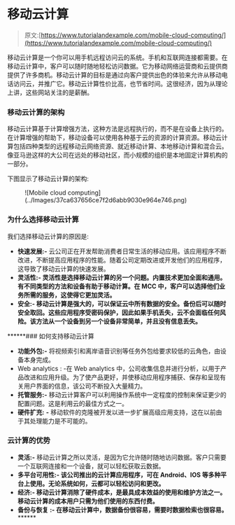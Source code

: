 # 移动云计算

> 原文:[https://www.tutorialandexample.com/mobile-cloud-computing/](https://www.tutorialandexample.com/mobile-cloud-computing/)

移动云计算是一个你可以用手机远程访问云的系统。手机和互联网连接都需要。在移动云计算中，客户可以随时随地轻松访问数据。它为移动网络运营商和云提供商提供了许多商机。移动云计算的目标是通过向客户提供出色的体验来允许从移动电话访问云，并推广它。移动云计算性价比高，也节省时间。这很经济，因为从理论上讲，这些网站关注的是薪酬。

### 移动云计算的架构

移动云计算基于计算增强方法，这种方法是远程执行的，而不是在设备上执行的。在计算增强的帮助下，移动设备可以使用各种基于云的资源的计算资源。移动云计算包括四种类型的远程移动云网络资源、就近移动计算、本地移动计算和混合云。像亚马逊这样的大公司在远处的移动社区，而小规模的组织是本地固定计算机构的一部分。

下图显示了移动云计算的架构:

<figure class="aligncenter">![Mobile cloud computing](../Images/37ca637656ce7f2d6abb9030e964e746.png)</figure>

### 为什么选择移动云计算

我们选择移动云计算的原因是:

*   **快速发展:-** 云公司正在开发帮助消费者日常生活的移动应用。该应用程序不断改进，不断提高应用程序的性能。随着公司定期改进或开发他们的应用程序，这导致了移动云计算的快速发展。
*   ****灵活性:-** 灵活性是选择移动云计算的另一个问题。内置技术更加全面和通用。有不同类型的方法和设备有助于移动计算。在 MCC 中，客户可以选择他们业务所需的服务，这使得它更加灵活。**
*   ******安全:-** 移动云计算是强大的，可以保证云中所有数据的安全。备份后可以随时安全取回。这些应用程序受密码保护，因此如果手机丢失，云不会面临任何风险。该方法从一个设备到另一个设备非常简单，并且没有信息丢失。****

 ******### 如何支持移动云计算

*   **功能外包:-** 将视频索引和离岸语音识别等任务外包给要求较低的云角色，由设备本身完成。
*   Web analytics : -在 Web analytics 中，公司收集信息并进行分析，以用于产品改进和应用升级。为了使产品更好，并使移动应用程序捕获、保存和呈现有关用户界面的信息，该公司不断投入大量精力。
*   **托管服务:-** 移动云计算客户可以利用操作系统中一定程度的控制来保证更少的配置问题。这是利用云的最佳方式之一。
*   **硬件扩充:** **-** 移动软件的克隆被开发以进一步扩展高级应用支持，这在以前由于其处理能力是不可能的。

### 云计算的优势

*   **灵活:-** 移动云计算之所以灵活，是因为它允许随时随地访问数据。客户只需要一个互联网连接和一个设备，就可以轻松获取云数据。
*   ****多平台可用性:-** 该公司推出的云计算应用程序，可在 Android、IOS 等多种平台上使用。无论系统如何，云都可以轻松访问和更改。**
*   ******经济:-** 移动云计算消除了硬件成本，是最具成本效益的使用和维护方法之一。移动云计算的成本用户只需为他们使用的东西付费。****
*   ******备份与恢复** **:-** 在移动云计算中，数据备份很容易，需要时数据检索也很容易。**********